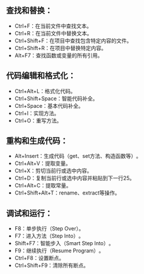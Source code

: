 ## 查找和替换‌：

- Ctrl+F：在当前文件中查找文本‌。
- Ctrl+R：在当前文件中替换文本‌。
- Ctrl+Shift+F：在项目中查找包含特定内容的文件‌。
- Ctrl+Shift+R：在项目中替换特定内容‌。
- Alt+F7：查找函数或变量的所有引用‌。

## 代码编辑和格式化‌：

- Ctrl+Alt+L：格式化代码‌。
- Ctrl+Shift+Space：智能代码补全‌。
- Ctrl+Space：基本代码补全‌。
- Ctrl+I：实现方法‌。
- Ctrl+O：重写方法‌。

## 重构和生成代码‌：

- Alt+Insert：生成代码（get、set方法、构造函数等）‌。
- Ctrl+Alt+V：提取变量‌。
- Ctrl+X：剪切当前行或选中内容‌。
- Ctrl+D：复制当前行或选中内容并粘贴到下一行‌25。
- Ctrl+Alt+C：提取常量。
- Ctrl+Shift+Alt+T：rename、extract等操作。

## 调试和运行‌：

- F8：单步执行（Step Over）。
- F7：进入方法（Step Into）‌。
- Shift+F7：智能步入（Smart Step Into）‌。
- F9：继续执行（Resume Program）‌。
- Ctrl+F8：设置断点‌。
- Ctrl+Shift+F9：清除所有断点‌。
